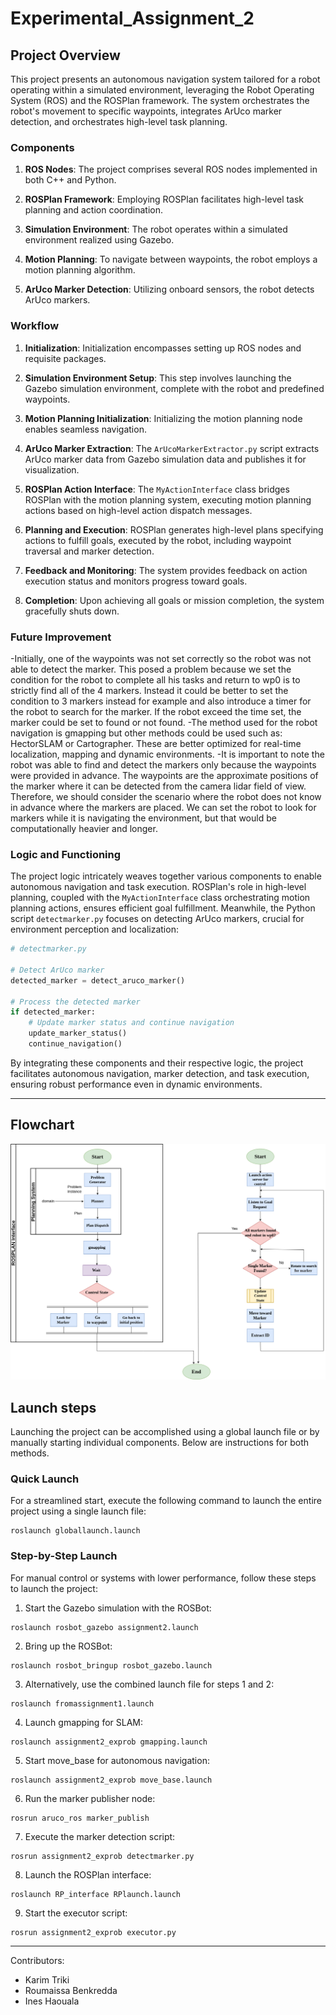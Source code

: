 # Experimental_Assignment_2

## Project Overview

This project presents an autonomous navigation system tailored for a robot operating within a simulated environment, leveraging the Robot Operating System (ROS) and the ROSPlan framework. The system orchestrates the robot's movement to specific waypoints, integrates ArUco marker detection, and orchestrates high-level task planning.

### Components

1. **ROS Nodes**: The project comprises several ROS nodes implemented in both C++ and Python.

2. **ROSPlan Framework**: Employing ROSPlan facilitates high-level task planning and action coordination.

3. **Simulation Environment**: The robot operates within a simulated environment realized using Gazebo.

4. **Motion Planning**: To navigate between waypoints, the robot employs a motion planning algorithm.

5. **ArUco Marker Detection**: Utilizing onboard sensors, the robot detects ArUco markers.

### Workflow

1. **Initialization**: Initialization encompasses setting up ROS nodes and requisite packages.

2. **Simulation Environment Setup**: This step involves launching the Gazebo simulation environment, complete with the robot and predefined waypoints.

3. **Motion Planning Initialization**: Initializing the motion planning node enables seamless navigation.

4. **ArUco Marker Extraction**: The `ArUcoMarkerExtractor.py` script extracts ArUco marker data from Gazebo simulation data and publishes it for visualization.

5. **ROSPlan Action Interface**: The `MyActionInterface` class bridges ROSPlan with the motion planning system, executing motion planning actions based on high-level action dispatch messages.

6. **Planning and Execution**: ROSPlan generates high-level plans specifying actions to fulfill goals, executed by the robot, including waypoint traversal and marker detection.

7. **Feedback and Monitoring**: The system provides feedback on action execution status and monitors progress toward goals.

8. **Completion**: Upon achieving all goals or mission completion, the system gracefully shuts down.

### Future Improvement
-Initially, one of the waypoints was not set correctly so the robot was not able to detect the marker. This posed a problem because we set the condition for the robot to complete all his tasks and return to wp0 is to strictly find all of the 4 markers. Instead it could be better to set the condition to 3 markers instead for example and also introduce a timer for the robot to search for the marker. If the robot exceed the time set, the marker could be set to found or not found. 
-The method used for the robot navigation is gmapping but other methods could be used such as: HectorSLAM or Cartographer. These are better optimized for real-time localization, mapping and dynamic environments.
-It is important to note the robot was able to find and detect the markers only because the waypoints were provided in advance. The waypoints are the approximate positions of the marker where it can be detected from the camera lidar field of view. Therefore, we should consider the scenario where the robot does not know in advance where the markers are placed. We can set the robot to look for markers while it is navigating the environment, but that would be computationally heavier and longer.

### Logic and Functioning

The project logic intricately weaves together various components to enable autonomous navigation and task execution. ROSPlan's role in high-level planning, coupled with the `MyActionInterface` class orchestrating motion planning actions, ensures efficient goal fulfillment. Meanwhile, the Python script `detectmarker.py` focuses on detecting ArUco markers, crucial for environment perception and localization:

```python
# detectmarker.py

# Detect ArUco marker
detected_marker = detect_aruco_marker()

# Process the detected marker
if detected_marker:
    # Update marker status and continue navigation
    update_marker_status()
    continue_navigation()
```

By integrating these components and their respective logic, the project facilitates autonomous navigation, marker detection, and task execution, ensuring robust performance even in dynamic environments.

---

## Flowchart

<p align="center">
  <img src="flowchart.png" alt="Flowchart" width="600">
</p>

## Launch steps

Launching the project can be accomplished using a global launch file or by manually starting individual components. Below are instructions for both methods.

### Quick Launch

For a streamlined start, execute the following command to launch the entire project using a single launch file:

```console
roslaunch globallaunch.launch
```

### Step-by-Step Launch

For manual control or systems with lower performance, follow these steps to launch the project:

1. Start the Gazebo simulation with the ROSBot:

```console
roslaunch rosbot_gazebo assignment2.launch
```

2. Bring up the ROSBot:

```console
roslaunch rosbot_bringup rosbot_gazebo.launch
```

3. Alternatively, use the combined launch file for steps 1 and 2:

```console
roslaunch fromassignment1.launch
```

4. Launch gmapping for SLAM:

```console
roslaunch assignment2_exprob gmapping.launch
```

5. Start move_base for autonomous navigation:

```console
roslaunch assignment2_exprob move_base.launch
```

6. Run the marker publisher node:

```console
rosrun aruco_ros marker_publish
```

7. Execute the marker detection script:

```console
rosrun assignment2_exprob detectmarker.py
```

8. Launch the ROSPlan interface:

```console
roslaunch RP_interface RPlaunch.launch
```

9. Start the executor script:

```console
rosrun assignment2_exprob executor.py
```

---

Contributors:
- Karim Triki
- Roumaissa Benkredda
- Ines Haouala
  
